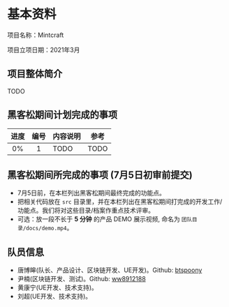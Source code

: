 # 基本资料

项目名称：Mintcraft

项目立项日期：2021年3月

## 项目整体简介

TODO

## 黑客松期间计划完成的事项

| 进度 | 编号 | 内容说明 | 参考 |
| :---: | :---: | --------- | ------|
| 0% | 1 | TODO | TODO |

## 黑客松期间所完成的事项 (7月5日初审前提交)

- 7月5日前，在本栏列出黑客松期间最终完成的功能点。
- 把相关代码放在 `src` 目录里，并在本栏列出在黑客松期间打完成的开发工作/功能点。我们将对这些目录/档案作重点技术评审。
- 可选：放一段不长于 **5 分钟** 的产品 DEMO 展示视频, 命名为 `团队目录/docs/demo.mp4`。

## 队员信息

- 唐博皞(队长、产品设计、区块链开发、UE开发)。Github: [btspoony](https://github.com/btspoony)
- 尹楠(区块链开发、测试)。Github: [ww8912188](https://github.com/ww8912188)
- 黄康宁(UE开发、技术支持)。
- 刘超(UE开发、技术支持)。
